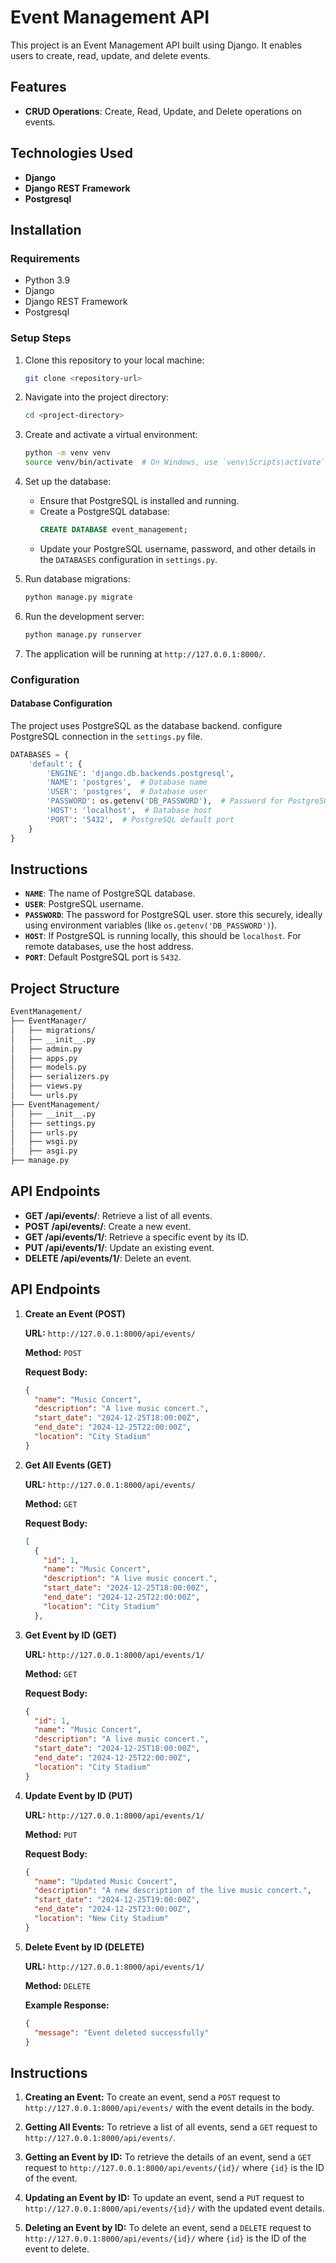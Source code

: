 # Event Management API

This project is an Event Management API built using Django. It enables users to create, read, update, and delete events.

## Features
- **CRUD Operations**: Create, Read, Update, and Delete operations on events.

## Technologies Used
- **Django**
- **Django REST Framework**
- **Postgresql**

## Installation

### Requirements
- Python 3.9
- Django
- Django REST Framework
- Postgresql

### Setup Steps
1. Clone this repository to your local machine:
   ```bash
   git clone <repository-url>
   ```

2. Navigate into the project directory:
   ```bash
   cd <project-directory>
   ```

3. Create and activate a virtual environment:
   ```bash
   python -m venv venv
   source venv/bin/activate  # On Windows, use `venv\Scripts\activate`
   ```
4. Set up the database:
   - Ensure that PostgreSQL is installed and running.
   - Create a PostgreSQL database:
     ```sql
     CREATE DATABASE event_management;
     ```
   - Update your PostgreSQL username, password, and other details in the `DATABASES` configuration in `settings.py`.
   

5. Run database migrations:
   ```bash
   python manage.py migrate
   ```

6. Run the development server:
   ```bash
   python manage.py runserver
   ```

7. The application will be running at `http://127.0.0.1:8000/`.

### Configuration

#### Database Configuration

The project uses PostgreSQL as the database backend. configure PostgreSQL connection in the `settings.py` file.

```python
DATABASES = {
    'default': {
        'ENGINE': 'django.db.backends.postgresql',
        'NAME': 'postgres',  # Database name 
        'USER': 'postgres',  # Database user
        'PASSWORD': os.getenv('DB_PASSWORD'),  # Password for PostgreSQL user 
        'HOST': 'localhost',  # Database host 
        'PORT': '5432',  # PostgreSQL default port
    }
}
```
## Instructions

- **`NAME`**: The name of PostgreSQL database.
- **`USER`**: PostgreSQL username.
- **`PASSWORD`**: The password for PostgreSQL user. store this securely, ideally using environment variables (like `os.getenv('DB_PASSWORD')`).
- **`HOST`**: If PostgreSQL is running locally, this should be `localhost`. For remote databases, use the host address.
- **`PORT`**: Default PostgreSQL port is `5432`.


## Project Structure

```bash
EventManagement/
├── EventManager/
│   ├── migrations/
│   ├── __init__.py
│   ├── admin.py
│   ├── apps.py
│   ├── models.py
│   ├── serializers.py
│   ├── views.py
│   └── urls.py
├── EventManagement/
│   ├── __init__.py
│   ├── settings.py
│   ├── urls.py
│   ├── wsgi.py
│   ├── asgi.py
├── manage.py
```

## API Endpoints

- **GET /api/events/**: Retrieve a list of all events.
- **POST /api/events/**: Create a new event.
- **GET /api/events/1/**: Retrieve a specific event by its ID.
- **PUT /api/events/1/**: Update an existing event.
- **DELETE /api/events/1/**: Delete an event.

## API Endpoints

1. **Create an Event (POST)**

   **URL:** `http://127.0.0.1:8000/api/events/`
   
   **Method:** `POST`
 
   **Request Body:**
   ```json
   {
     "name": "Music Concert",
     "description": "A live music concert.",
     "start_date": "2024-12-25T18:00:00Z",
     "end_date": "2024-12-25T22:00:00Z",
     "location": "City Stadium"
   }
   ```

2. **Get All Events (GET)**

   **URL:** `http://127.0.0.1:8000/api/events/`
   
   **Method:** `GET`

   **Request Body:**
   ```json
   [
     {
       "id": 1,
       "name": "Music Concert",
       "description": "A live music concert.",
       "start_date": "2024-12-25T18:00:00Z",
       "end_date": "2024-12-25T22:00:00Z",
       "location": "City Stadium"
     },

3. **Get Event by ID (GET)**

   **URL:** `http://127.0.0.1:8000/api/events/1/`
   
   **Method:** `GET`

   **Request Body:**
   ```json
   {
     "id": 1,
     "name": "Music Concert",
     "description": "A live music concert.",
     "start_date": "2024-12-25T18:00:00Z",
     "end_date": "2024-12-25T22:00:00Z",
     "location": "City Stadium"
   }
   ```
   
4. **Update Event by ID (PUT)**

   **URL:** `http://127.0.0.1:8000/api/events/1/`
   
   **Method:** `PUT`
   
   **Request Body:**
   ```json
   {
     "name": "Updated Music Concert",
     "description": "A new description of the live music concert.",
     "start_date": "2024-12-25T19:00:00Z",
     "end_date": "2024-12-25T23:00:00Z",
     "location": "New City Stadium"
   }
   ```

5. **Delete Event by ID (DELETE)**

   **URL:** `http://127.0.0.1:8000/api/events/1/`
   
   **Method:** `DELETE`
   
   **Example Response:**
   ```json
   {
     "message": "Event deleted successfully"
   }
   ```

## Instructions

1. **Creating an Event:**
   To create an event, send a `POST` request to `http://127.0.0.1:8000/api/events/` with the event details in the body. 

2. **Getting All Events:**
   To retrieve a list of all events, send a `GET` request to `http://127.0.0.1:8000/api/events/`.

3. **Getting an Event by ID:**
   To retrieve the details of an event, send a `GET` request to `http://127.0.0.1:8000/api/events/{id}/` where `{id}` is the ID of the event.

4. **Updating an Event by ID:**
   To update an event, send a `PUT` request to `http://127.0.0.1:8000/api/events/{id}/` with the updated event details.

5. **Deleting an Event by ID:**
   To delete an event, send a `DELETE` request to `http://127.0.0.1:8000/api/events/{id}/` where `{id}` is the ID of the event to delete.

   

















